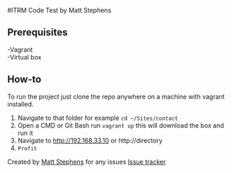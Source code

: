 #ITRM Code Test by Matt Stephens

## Prerequisites
-Vagrant  
-Virtual box

## How-to
To run the project just clone the repo anywhere on a machine with vagrant installed.  

1. Navigate to that folder for example `cd ~/Sites/contact`
2. Open a CMD or Git Bash run `vagrant up` this will download the box and run it
3. Navigate to http://192.168.33.10 or http://directory
4. `Profit`

Created by [Matt Stephens](https://github.com/FluffyMatt) for any issues [Issue tracker](https://github.com/FluffyMatt/contact/issues)
